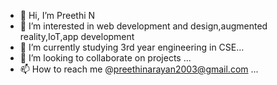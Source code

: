 - 👋 Hi, I’m Preethi N
- 👀 I’m interested in web development and design,augmented reality,IoT,app development
- 🌱 I’m currently studying 3rd year engineering in CSE...
- 💞️ I’m looking to collaborate on projects ...
- 📫 How to reach me  @preethinarayan2003@gmail.com ...

